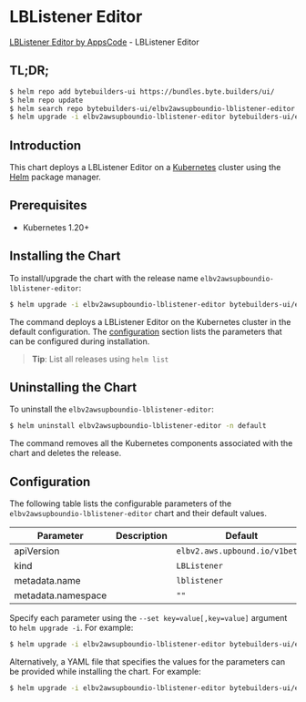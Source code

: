 # LBListener Editor

[LBListener Editor by AppsCode](https://byte.builders) - LBListener Editor

## TL;DR;

```bash
$ helm repo add bytebuilders-ui https://bundles.byte.builders/ui/
$ helm repo update
$ helm search repo bytebuilders-ui/elbv2awsupboundio-lblistener-editor --version=v0.4.18
$ helm upgrade -i elbv2awsupboundio-lblistener-editor bytebuilders-ui/elbv2awsupboundio-lblistener-editor -n default --create-namespace --version=v0.4.18
```

## Introduction

This chart deploys a LBListener Editor on a [Kubernetes](http://kubernetes.io) cluster using the [Helm](https://helm.sh) package manager.

## Prerequisites

- Kubernetes 1.20+

## Installing the Chart

To install/upgrade the chart with the release name `elbv2awsupboundio-lblistener-editor`:

```bash
$ helm upgrade -i elbv2awsupboundio-lblistener-editor bytebuilders-ui/elbv2awsupboundio-lblistener-editor -n default --create-namespace --version=v0.4.18
```

The command deploys a LBListener Editor on the Kubernetes cluster in the default configuration. The [configuration](#configuration) section lists the parameters that can be configured during installation.

> **Tip**: List all releases using `helm list`

## Uninstalling the Chart

To uninstall the `elbv2awsupboundio-lblistener-editor`:

```bash
$ helm uninstall elbv2awsupboundio-lblistener-editor -n default
```

The command removes all the Kubernetes components associated with the chart and deletes the release.

## Configuration

The following table lists the configurable parameters of the `elbv2awsupboundio-lblistener-editor` chart and their default values.

|     Parameter      | Description |                  Default                  |
|--------------------|-------------|-------------------------------------------|
| apiVersion         |             | <code>elbv2.aws.upbound.io/v1beta1</code> |
| kind               |             | <code>LBListener</code>                   |
| metadata.name      |             | <code>lblistener</code>                   |
| metadata.namespace |             | <code>""</code>                           |


Specify each parameter using the `--set key=value[,key=value]` argument to `helm upgrade -i`. For example:

```bash
$ helm upgrade -i elbv2awsupboundio-lblistener-editor bytebuilders-ui/elbv2awsupboundio-lblistener-editor -n default --create-namespace --version=v0.4.18 --set apiVersion=elbv2.aws.upbound.io/v1beta1
```

Alternatively, a YAML file that specifies the values for the parameters can be provided while
installing the chart. For example:

```bash
$ helm upgrade -i elbv2awsupboundio-lblistener-editor bytebuilders-ui/elbv2awsupboundio-lblistener-editor -n default --create-namespace --version=v0.4.18 --values values.yaml
```
